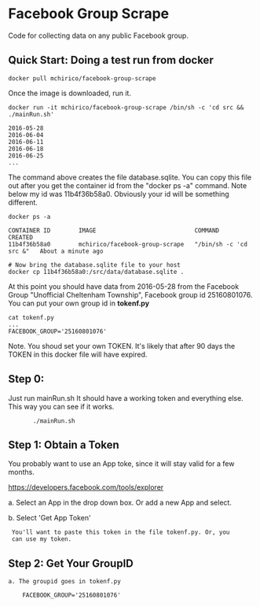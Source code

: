 # Facebook Group Scrape
Code for collecting data on any public Facebook group.

## Quick Start: Doing a test run from docker

    docker pull mchirico/facebook-group-scrape
	
Once the image is downloaded, run it.

    docker run -it mchirico/facebook-group-scrape /bin/sh -c 'cd src && ./mainRun.sh'
	
	2016-05-28
	2016-06-04
	2016-06-11
	2016-06-18
	2016-06-25
    ...
	
The command above creates the file database.sqlite. You can copy this file out
after you get the container id from the "docker ps -a" command. Note below my
id was 11b4f36b58a0. Obviously your id will be something different.

    docker ps -a
	
	CONTAINER ID        IMAGE                            COMMAND                  CREATED             
	11b4f36b58a0        mchirico/facebook-group-scrape   "/bin/sh -c 'cd src &"   About a minute ago  

    # Now bring the database.sqlite file to your host
    docker cp 11b4f36b58a0:/src/data/database.sqlite .

At this point you should have data from 2016-05-28 from the Facebook Group "Unofficial Cheltenham Township",
Facebook group id 25160801076.  You can put your own group id in **tokenf.py**

	cat tokenf.py
	...
    FACEBOOK_GROUP='25160801076'


Note. You shoud set your own TOKEN. It's likely that after 90 days the TOKEN in this
docker file will have expired.



## Step 0:  

Just run mainRun.sh  It should have a working token
and everything else. This way you can see if it works.

           ./mainRun.sh



## Step 1:  Obtain a Token

   You probably want to use an App toke, since it will stay valid
   for a few months.
   
   https://developers.facebook.com/tools/explorer
   
   a. Select an App in the drop down box. Or add a new App and select.
   
   b. Select 'Get App Token'
   
     You'll want to paste this token in the file tokenf.py. Or, you 
	 can use my token.


## Step 2:  Get Your GroupID

	a. The groupid goes in tokenf.py
	
	    FACEBOOK_GROUP='25160801076'
